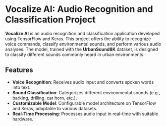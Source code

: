 # Vocalize AI: Audio Recognition and Classification Project

**Vocalize AI** is an audio recognition and classification application developed using TensorFlow and Keras. This project offers the ability to recognize voice commands, classify environmental sounds, and perform various audio analyses. The model, trained with the **UrbanSound8K** dataset, is designed to classify different sounds commonly heard in urban environments.

## Features

- **Voice Recognition**: Receives audio input and converts spoken words into text.
- **Sound Classification**: Categorizes different environmental sounds (e.g., barking, drilling, car horn, etc.).
- **Customizable Model**: Configurable model architecture on TensorFlow and Keras, adaptable to various datasets.
- **Real-Time Processing**: Processes audio input in real-time with suitable hardware.
